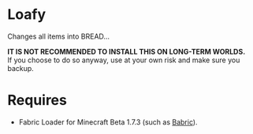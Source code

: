 # Loafy  
Changes all items into BREAD...  

**IT IS NOT RECOMMENDED TO INSTALL THIS ON LONG-TERM WORLDS.**  
If you choose to do so anyway, use at your own risk and make sure you backup.  

# Requires  
- Fabric Loader for Minecraft Beta 1.7.3 (such as [Babric](https://babric.github.io/)).  